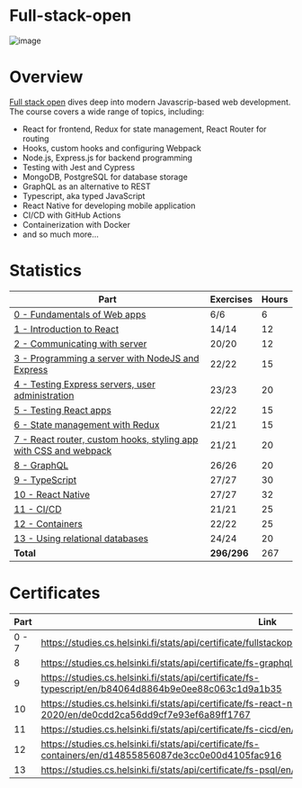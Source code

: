 # Full-stack-open
![image](https://user-images.githubusercontent.com/93573907/161379891-698579bc-85ae-4d4e-bf69-79e487114bb0.png)
# Overview
[Full stack open](https://fullstackopen.com/en/) dives deep into modern Javascrip-based web development. The course covers a wide range of topics, including:
- React for frontend, Redux for state management, React Router for routing
- Hooks, custom hooks and configuring Webpack
- Node.js, Express.js for backend programming
- Testing with Jest and Cypress
- MongoDB, PostgreSQL for database storage
- GraphQL as an alternative to REST
- Typescript, aka typed JavaScript
- React Native for developing mobile application
- CI/CD with GitHub Actions
- Containerization with Docker
- and so much more...
# Statistics
| Part                                                                                                                              | Exercises   | Hours      |
| --------------------------------------------------------------------------------------------------------------------------------- | ----------- |------------|
| [0 - Fundamentals of Web apps](https://github.com/qknguyen83/Full-stack-open/tree/main/part0)                                     | 6/6         | 6          |
| [1 - Introduction to React](https://github.com/qknguyen83/Full-stack-open/tree/main/part1)                                        | 14/14       | 12         |
| [2 - Communicating with server](https://github.com/qknguyen83/Full-stack-open/tree/main/part2)                                    | 20/20       | 12         |
| [3 - Programming a server with NodeJS and Express](https://github.com/qknguyen83/Full-stack-open/tree/main/part3)                 | 22/22       | 15         |
| [4 - Testing Express servers, user administration](https://github.com/qknguyen83/Full-stack-open/tree/main/part4)                 | 23/23       | 20         |
| [5 - Testing React apps](https://github.com/qknguyen83/Full-stack-open/tree/main/part5)                                           | 22/22       | 15         |
| [6 - State management with Redux](https://github.com/qknguyen83/Full-stack-open/tree/main/part6)                                  | 21/21       | 15         |
| [7 - React router, custom hooks, styling app with CSS and webpack](https://github.com/qknguyen83/Full-stack-open/tree/main/part7) | 21/21       | 20         |
| [8 - GraphQL](https://github.com/qknguyen83/Full-stack-open/tree/main/part8)                                                      | 26/26       | 20         |
| [9 - TypeScript](https://github.com/qknguyen83/Full-stack-open/tree/main/part9)                                                   | 27/27       | 30         |
| [10 - React Native](https://github.com/qknguyen83/Full-stack-open/tree/main/part10)                                               | 27/27       | 32         |
| [11 - CI/CD](https://github.com/qknguyen83/full-stack-open-pokedex)                                                               | 21/21       | 25         |
| [12 - Containers](https://github.com/qknguyen83/part12-containers-applications)                                                   | 22/22       | 25         |
| [13 - Using relational databases](https://github.com/qknguyen83/part13-relational-databases)                                      | 24/24       | 20         |
| **Total**                                                                                                                         | **296/296** | 267        |
# Certificates
| Part  | Link                                                                                                          |
| ------| ------------------------------------------------------------------------------------------------------------- |
| 0 - 7 | https://studies.cs.helsinki.fi/stats/api/certificate/fullstackopen/en/068c472004c87306eaadf1f38dd733df        |
| 8     | https://studies.cs.helsinki.fi/stats/api/certificate/fs-graphql/en/007dd4c07290cdc1f6f3be16c313bf79           |
| 9     | https://studies.cs.helsinki.fi/stats/api/certificate/fs-typescript/en/b84064d8864b9e0ee88c063c1d9a1b35        |
| 10    | https://studies.cs.helsinki.fi/stats/api/certificate/fs-react-native-2020/en/de0cdd2ca56dd9cf7e93ef6a89ff1767 |
| 11    | https://studies.cs.helsinki.fi/stats/api/certificate/fs-cicd/en/941efa4bbe2e37fc87c0f62f7e7a0eeb              |
| 12    | https://studies.cs.helsinki.fi/stats/api/certificate/fs-containers/en/d14855856087de3cc0e00d4105fac916        |
| 13    | https://studies.cs.helsinki.fi/stats/api/certificate/fs-psql/en/6476847daf6f36e5d136b5c013122985              |
